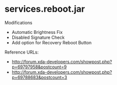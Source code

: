 # services.reboot.jar

Modifications

- Automatic Brightness Fix
- Disabled Signature Check
- Add option for Recovery Reboot Button

Reference URLs:

- http://forum.xda-developers.com/showpost.php?p=69797958&postcount=9
- http://forum.xda-developers.com/showpost.php?p=69788683&postcount=3
